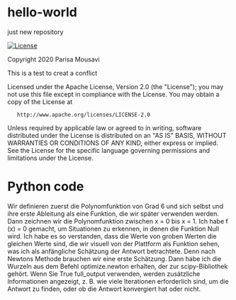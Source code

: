 # hello-world
just new repository

[![License](https://img.shields.io/badge/License-Apache%202.0-blue.svg)](https://opensource.org/licenses/Apache-2.0)

   Copyright 2020 Parisa Mousavi
   
   This is a test to creat a conflict

   Licensed under the Apache License, Version 2.0 (the "License");
   you may not use this file except in compliance with the License.
   You may obtain a copy of the License at

       http://www.apache.org/licenses/LICENSE-2.0

   Unless required by applicable law or agreed to in writing, software
   distributed under the License is distributed on an "AS IS" BASIS,
   WITHOUT WARRANTIES OR CONDITIONS OF ANY KIND, either express or implied.
   See the License for the specific language governing permissions and
   limitations under the License.
   
# Python code

Wir definieren zuerst die Polynomfunktion von Grad 6 und sich selbst und ihre erste Ableitung als eine Funktion, die wir später verwenden werden. Dann zeichnen wir die Polynomfunktion zwischen x = 0 bis x = 1. Ich habe f (x) = 0 gemacht, um Situationen zu erkennen, in denen die Funktion Null wird. Ich habe es so verstanden, dass die Werte von groben Werten die gleichen Werte sind, die wir visuell von der Plattform als Funktion sehen, was ich als anfängliche Schätzung der Antwort betrachtete. Denn nach Newtons Methode brauchen wir eine erste Schätzung. Dann habe ich die Wurzeln aus dem Befehl optimize.newton erhalten, der zur scipy-Bibliothek gehört. Wenn Sie True full_output verwenden, werden zusätzliche Informationen angezeigt, z. B. wie viele Iterationen erforderlich sind, um die Antwort zu finden, oder ob die Antwort konvergiert hat oder nicht.
